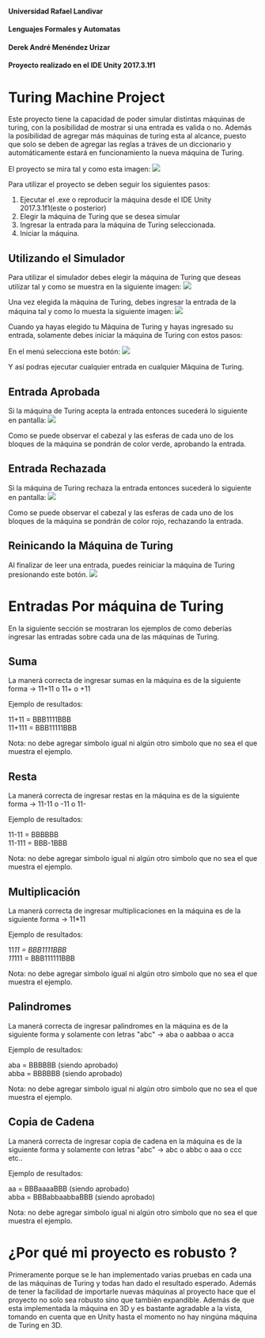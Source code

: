 #### Universidad Rafael Landivar
#### Lenguajes Formales y Automatas
#### Derek André Menéndez Urizar
#### Proyecto realizado en el IDE Unity 2017.3.1f1

# Turing Machine Project
Este proyecto tiene la capacidad de poder simular distintas máquinas de turing, con la posibilidad de mostrar si una entrada es valida o no. Además la posibilidad
de agregar más máquinas de turing esta al alcance, puesto que solo se deben de agregar las reglas a tráves de un diccionario y automáticamente estará en funcionamiento la
nueva máquina de Turing.

El proyecto se mira tal y como esta imagen:
![](https://i.imgur.com/J7nbqCd.png)

Para utilizar el proyecto se deben seguir los siguientes pasos:

 1. Ejecutar el .exe o reproducir la máquina desde el IDE Unity 2017.3.1f1(este o posterior)
 2. Elegir la máquina de Turing que se desea simular
 3. Ingresar la entrada para la máquina de Turing seleccionada.
 4. Iniciar la máquina.

## Utilizando el Simulador

Para utilizar el simulador debes elegir la máquina de Turing que deseas utilizar tal y como se muestra en la siguiente imagen:
![](https://i.imgur.com/If9ghr6.png)

Una vez elegida la máquina de Turing, debes ingresar la entrada de la máquina tal y como lo muesta la siguiente imagen:
![](https://i.imgur.com/MJbkVoP.png)

Cuando ya hayas elegido tu Máquina de Turing y hayas ingresado su entrada, solamente debes iniciar la máquina de Turing con estos
pasos:

En el menú selecciona este botón:
![](https://imgur.com/77TvaMu)

Y así podras ejecutar cualquier entrada en cualquier Máquina de Turing.

## Entrada Aprobada

Si la máquina de Turing acepta la entrada entonces sucederá lo siguiente en pantalla:
![](https://i.imgur.com/iNQn1G4.png)

Como se puede observar el cabezal y las esferas de cada uno de los bloques de la máquina se pondrán de color verde, aprobando la entrada.

## Entrada Rechazada

Si la máquina de Turing rechaza la entrada entonces sucederá lo siguiente en pantalla:
![](https://i.imgur.com/HWhng1B.png)

Como se puede observar el cabezal y las esferas de cada uno de los bloques de la máquina se pondrán de color rojo, rechazando la entrada.

## Reinicando la Máquina de Turing

Al finalizar de leer una entrada, puedes reiniciar la máquina de Turing presionando este botón.
![](https://i.imgur.com/bSM5kV2.png)

# Entradas Por máquina de Turing

En la siguiente sección se mostraran los ejemplos de como deberías ingresar las entradas sobre cada una de las máquinas de Turing.

## Suma

La manerá correcta de ingresar sumas en la máquina es de la siguiente forma -> 11+11 o 11+ o +11

Ejemplo de resultados:

11+11 = BBB1111BBB  
11+111 = BBB11111BBB  

Nota: no debe agregar simbolo igual ni algún otro simbolo que no sea el que muestra el ejemplo.

## Resta

La manerá correcta de ingresar restas en la máquina es de la siguiente forma -> 11-11 o -11 o 11-

Ejemplo de resultados:

11-11 = BBBBBB  
11-111 = BBB-1BBB  

Nota: no debe agregar simbolo igual ni algún otro simbolo que no sea el que muestra el ejemplo.

## Multiplicación

La manerá correcta de ingresar multiplicaciones en la máquina es de la siguiente forma -> 11*11

Ejemplo de resultados:

11*11 = BBB1111BBB  
11*111 = BBB111111BBB  

Nota: no debe agregar simbolo igual ni algún otro simbolo que no sea el que muestra el ejemplo.

## Palindromes

La manerá correcta de ingresar palindromes en la máquina es de la siguiente forma y solamente con letras "abc" -> aba o aabbaa o acca

Ejemplo de resultados:

aba = BBBBBB (siendo aprobado)  
abba = BBBBBB (siendo aprobado)  

Nota: no debe agregar simbolo igual ni algún otro simbolo que no sea el que muestra el ejemplo.

## Copia de Cadena

La manerá correcta de ingresar copia de cadena en la máquina es de la siguiente forma y solamente con letras "abc" -> abc o abbc o aaa o ccc etc..

Ejemplo de resultados:

aa = BBBaaaaBBB (siendo aprobado)  
abba = BBBabbaabbaBBB (siendo aprobado)  

Nota: no debe agregar simbolo igual ni algún otro simbolo que no sea el que muestra el ejemplo.

# ¿Por qué mi proyecto es robusto ?

Primeramente porque se le han implementado varias pruebas en cada una de las máquinas de Turing y todas han dado el resultado esperado. Además de tener
la facilidad de importarle nuevas máquinas al proyecto hace que el proyecto no solo sea robusto sino que también expandible. Además de que esta implementada
la máquina en 3D y es bastante agradable a la vista, tomando en cuenta que en Unity hasta el momento no hay ningúna máquina de Turing en 3D.








